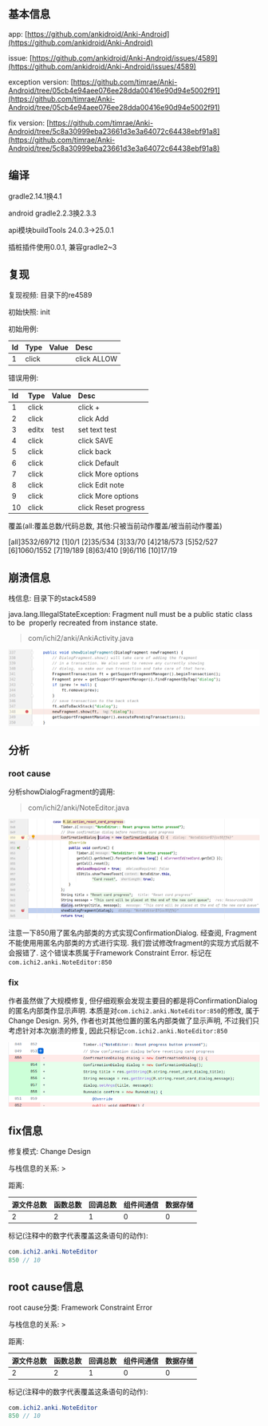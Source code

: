 ## 基本信息

app: [https://github.com/ankidroid/Anki-Android](https://github.com/ankidroid/Anki-Android)

issue: [https://github.com/ankidroid/Anki-Android/issues/4589](https://github.com/ankidroid/Anki-Android/issues/4589)

exception version: [https://github.com/timrae/Anki-Android/tree/05cb4e94aee076ee28dda00416e90d94e5002f91](https://github.com/timrae/Anki-Android/tree/05cb4e94aee076ee28dda00416e90d94e5002f91)

fix version: [https://github.com/timrae/Anki-Android/tree/5c8a30999eba23661d3e3a64072c64438ebf91a8](https://github.com/timrae/Anki-Android/tree/5c8a30999eba23661d3e3a64072c64438ebf91a8)

## 编译

gradle2.14.1换4.1

android gradle2.2.3换2.3.3

api模块buildTools 24.0.3->25.0.1

插桩插件使用0.0.1, 兼容gradle2~3

## 复现

复现视频: 目录下的re4589

初始快照: init

初始用例: 

|Id|Type|Value|Desc|
|:----|:----|:----|:----|
|1|click|    |click ALLOW|

错误用例:

|Id|Type|Value|Desc|
|:----|:----|:----|:----|
|1|click|    |click +|
|2|click|    |click Add|
|3|editx|test|set text test|
|4|click|    |click SAVE|
|5|click|    |click back|
|6|click|    |click Default|
|7|click|    |click More options|
|8|click|    |click Edit note|
|9|click|    |click More options|
|10|click|    |click Reset progress|

覆盖(all:覆盖总数/代码总数, 其他:只被当前动作覆盖/被当前动作覆盖)

[all]3532/69712 [1]0/1 [2]35/534 [3]33/70 [4]218/573 [5]52/527 [6]1060/1552 [7]19/189 [8]63/410 [9]6/116 [10]17/19 

## 崩溃信息

栈信息: 目录下的stack4589

java.lang.IllegalStateException: Fragment null must be a public static class to be  properly recreated from instance state.

> com/ichi2/anki/AnkiActivity.java

![image-20220316122017468](README.assets/image-20220316122017468.png)

## 分析

### root cause

分析showDialogFragment的调用:

> com/ichi2/anki/NoteEditor.java

![image-20220316122021532](README.assets/image-20220316122021532.png)

注意一下850用了匿名内部类的方式实现ConfirmationDialog. 经查阅, Fragment不能使用用匿名内部类的方式进行实现. 我们尝试修改fragment的实现方式后就不会报错了. 这个错误本质属于Framework Constraint Error. 标记在`com.ichi2.anki.NoteEditor:850`

### fix

作者虽然做了大规模修复, 但仔细观察会发现主要目的都是将ConfirmationDialog的匿名内部类作显示声明. 本质是对`com.ichi2.anki.NoteEditor:850`的修改, 属于Change Design. 另外, 作者也对其他位置的匿名内部类做了显示声明, 不过我们只考虑针对本次崩溃的修复, 因此只标记`com.ichi2.anki.NoteEditor:850`

![image-20220406230413672](README.assets/image-20220406230413672.png)

## fix信息

修复模式: Change Design

与栈信息的关系: >

距离:

|源文件总数|函数总数|回调总数|组件间通信|数据存储|
|:----|:----|:----|:----|:----|
|2|2|1|0|0|

标记(注释中的数字代表覆盖这条语句的动作):

```java
com.ichi2.anki.NoteEditor
850 // 10
```
## root cause信息

root cause分类: Framework Constraint Error

与栈信息的关系: >

距离:

|源文件总数|函数总数|回调总数|组件间通信|数据存储|
|:----|:----|:----|:----|:----|
|2|2|1|0|0|

标记(注释中的数字代表覆盖这条语句的动作):

```java
com.ichi2.anki.NoteEditor
850 // 10
```
